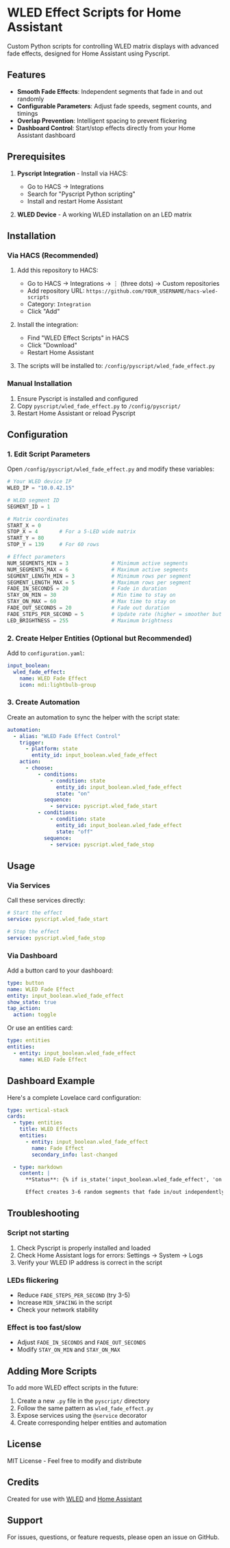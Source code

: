 # WLED Effect Scripts for Home Assistant

Custom Python scripts for controlling WLED matrix displays with advanced fade effects, designed for Home Assistant using Pyscript.

## Features

- **Smooth Fade Effects**: Independent segments that fade in and out randomly
- **Configurable Parameters**: Adjust fade speeds, segment counts, and timings
- **Overlap Prevention**: Intelligent spacing to prevent flickering
- **Dashboard Control**: Start/stop effects directly from your Home Assistant dashboard

## Prerequisites

1. **Pyscript Integration** - Install via HACS:
   - Go to HACS → Integrations
   - Search for "Pyscript Python scripting"
   - Install and restart Home Assistant

2. **WLED Device** - A working WLED installation on an LED matrix

## Installation

### Via HACS (Recommended)

1. Add this repository to HACS:
   - Go to HACS → Integrations → ⋮ (three dots) → Custom repositories
   - Add repository URL: `https://github.com/YOUR_USERNAME/hacs-wled-scripts`
   - Category: `Integration`
   - Click "Add"

2. Install the integration:
   - Find "WLED Effect Scripts" in HACS
   - Click "Download"
   - Restart Home Assistant

3. The scripts will be installed to: `/config/pyscript/wled_fade_effect.py`

### Manual Installation

1. Ensure Pyscript is installed and configured
2. Copy `pyscript/wled_fade_effect.py` to `/config/pyscript/`
3. Restart Home Assistant or reload Pyscript

## Configuration

### 1. Edit Script Parameters

Open `/config/pyscript/wled_fade_effect.py` and modify these variables:

```python
# Your WLED device IP
WLED_IP = "10.0.42.15"

# WLED segment ID
SEGMENT_ID = 1

# Matrix coordinates
START_X = 0
STOP_X = 4       # For a 5-LED wide matrix
START_Y = 80
STOP_Y = 139     # For 60 rows

# Effect parameters
NUM_SEGMENTS_MIN = 3              # Minimum active segments
NUM_SEGMENTS_MAX = 6              # Maximum active segments
SEGMENT_LENGTH_MIN = 3            # Minimum rows per segment
SEGMENT_LENGTH_MAX = 5            # Maximum rows per segment
FADE_IN_SECONDS = 20              # Fade in duration
STAY_ON_MIN = 30                  # Min time to stay on
STAY_ON_MAX = 60                  # Max time to stay on
FADE_OUT_SECONDS = 20             # Fade out duration
FADE_STEPS_PER_SECOND = 5         # Update rate (higher = smoother but more traffic)
LED_BRIGHTNESS = 255              # Maximum brightness
```

### 2. Create Helper Entities (Optional but Recommended)

Add to `configuration.yaml`:

```yaml
input_boolean:
  wled_fade_effect:
    name: WLED Fade Effect
    icon: mdi:lightbulb-group
```

### 3. Create Automation

Create an automation to sync the helper with the script state:

```yaml
automation:
  - alias: "WLED Fade Effect Control"
    trigger:
      - platform: state
        entity_id: input_boolean.wled_fade_effect
    action:
      - choose:
          - conditions:
              - condition: state
                entity_id: input_boolean.wled_fade_effect
                state: "on"
            sequence:
              - service: pyscript.wled_fade_start
          - conditions:
              - condition: state
                entity_id: input_boolean.wled_fade_effect
                state: "off"
            sequence:
              - service: pyscript.wled_fade_stop
```

## Usage

### Via Services

Call these services directly:

```yaml
# Start the effect
service: pyscript.wled_fade_start

# Stop the effect
service: pyscript.wled_fade_stop
```

### Via Dashboard

Add a button card to your dashboard:

```yaml
type: button
name: WLED Fade Effect
entity: input_boolean.wled_fade_effect
show_state: true
tap_action:
  action: toggle
```

Or use an entities card:

```yaml
type: entities
entities:
  - entity: input_boolean.wled_fade_effect
    name: WLED Fade Effect
```

## Dashboard Example

Here's a complete Lovelace card configuration:

```yaml
type: vertical-stack
cards:
  - type: entities
    title: WLED Effects
    entities:
      - entity: input_boolean.wled_fade_effect
        name: Fade Effect
        secondary_info: last-changed

  - type: markdown
    content: |
      **Status**: {% if is_state('input_boolean.wled_fade_effect', 'on') %}🟢 Running{% else %}⭕ Stopped{% endif %}

      Effect creates 3-6 random segments that fade in/out independently on your WLED matrix.
```

## Troubleshooting

### Script not starting

1. Check Pyscript is properly installed and loaded
2. Check Home Assistant logs for errors: Settings → System → Logs
3. Verify your WLED IP address is correct in the script

### LEDs flickering

- Reduce `FADE_STEPS_PER_SECOND` (try 3-5)
- Increase `MIN_SPACING` in the script
- Check your network stability

### Effect is too fast/slow

- Adjust `FADE_IN_SECONDS` and `FADE_OUT_SECONDS`
- Modify `STAY_ON_MIN` and `STAY_ON_MAX`

## Adding More Scripts

To add more WLED effect scripts in the future:

1. Create a new `.py` file in the `pyscript/` directory
2. Follow the same pattern as `wled_fade_effect.py`
3. Expose services using the `@service` decorator
4. Create corresponding helper entities and automation

## License

MIT License - Feel free to modify and distribute

## Credits

Created for use with [WLED](https://github.com/Aircoookie/WLED) and [Home Assistant](https://www.home-assistant.io/)

## Support

For issues, questions, or feature requests, please open an issue on GitHub.
